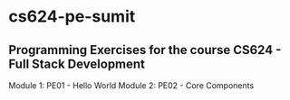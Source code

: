 # cs624-pe-sumit

## Programming Exercises for the course CS624 - Full Stack Development

Module 1: PE01 - Hello World
Module 2: PE02 - Core Components
